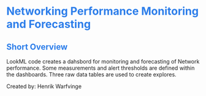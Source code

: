 <h1><span style="color:#2d7eea">Networking Performance Monitoring and Forecasting</span></h1>

<h2><span style="color:#2d7eea">Short Overview</span></h2>

LookML code creates a dahsbord for monitoring and forecasting of Network performance. Some measurements and
alert thresholds are defined within the dashboards. Three raw data tables are used to create explores.

Created by: Henrik Warfvinge
